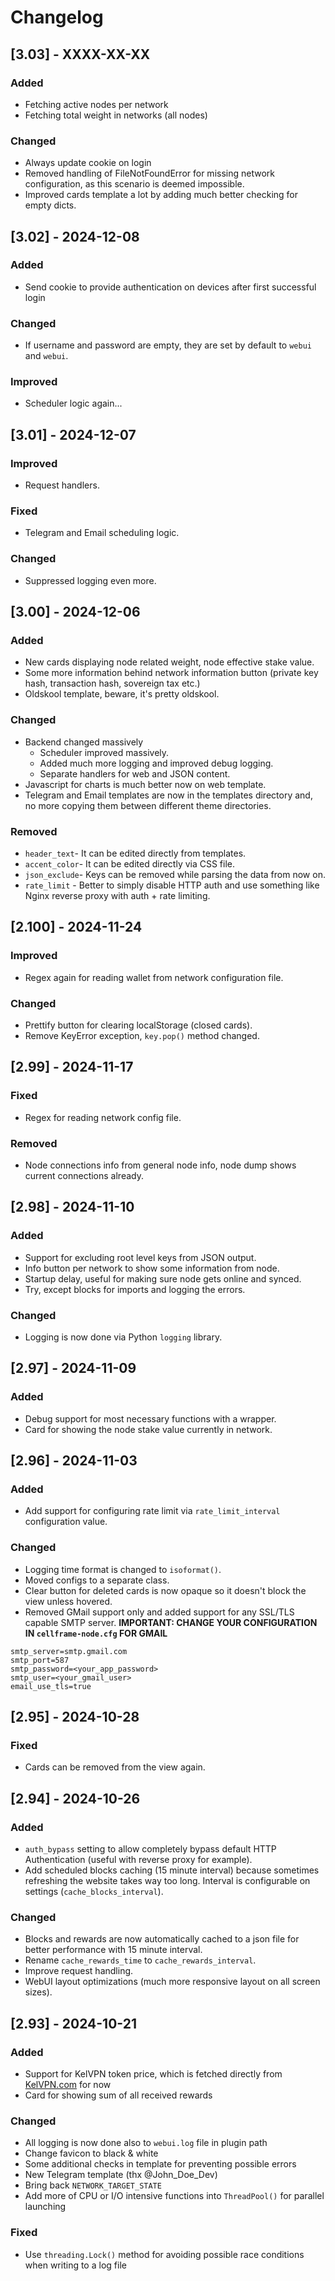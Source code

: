 # Changelog

## [3.03] - XXXX-XX-XX

### Added
- Fetching active nodes per network
- Fetching total weight in networks (all nodes)

### Changed
- Always update cookie on login
- Removed handling of FileNotFoundError for missing network configuration, as this scenario is deemed impossible.
- Improved cards template a lot by adding much better checking for empty dicts.

## [3.02] - 2024-12-08

### Added
- Send cookie to provide authentication on devices after first successful login

### Changed
- If username and password are empty, they are set by default to `webui` and `webui`.

### Improved
- Scheduler logic again...

## [3.01] - 2024-12-07

### Improved
- Request handlers.

### Fixed
- Telegram and Email scheduling logic.

### Changed
- Suppressed logging even more.

## [3.00] - 2024-12-06

### Added
- New cards displaying node related weight, node effective stake value.
- Some more information behind network information button (private key hash, transaction hash, sovereign tax etc.)
- Oldskool template, beware, it's pretty oldskool.

### Changed
- Backend changed massively
  - Scheduler improved massively.
  - Added much more logging and improved debug logging.
  - Separate handlers for web and JSON content.
- Javascript for charts is much better now on web template.
- Telegram and Email templates are now in the templates directory and, no more copying them between different theme directories.

### Removed
- `header_text`- It can be edited directly from templates.
- `accent_color`- It can be edited directly via CSS file.
- `json_exclude`- Keys can be removed while parsing the data from now on.
- `rate_limit` - Better to simply disable HTTP auth and use something like Nginx reverse proxy with auth + rate limiting.

## [2.100] - 2024-11-24

### Improved
- Regex again for reading wallet from network configuration file.

### Changed
- Prettify button for clearing localStorage (closed cards).
- Remove KeyError exception, `key.pop()` method changed.

## [2.99] - 2024-11-17

### Fixed
- Regex for reading network config file.

### Removed
- Node connections info from general node info, node dump shows current connections already.

## [2.98] - 2024-11-10
 
### Added
- Support for excluding root level keys from JSON output.
- Info button per network to show some information from node.
- Startup delay, useful for making sure node gets online and synced.
- Try, except blocks for imports and logging the errors.

### Changed
- Logging is now done via Python `logging` library.

## [2.97] - 2024-11-09

### Added
- Debug support for most necessary functions with a wrapper.
- Card for showing the node stake value currently in network.

## [2.96] - 2024-11-03

### Added
- Add support for configuring rate limit via `rate_limit_interval` configuration value.

### Changed
- Logging time format is changed to `isoformat()`.
- Moved configs to a separate class.
- Clear button for deleted cards is now opaque so it doesn't block the view unless hovered.
- Removed GMail support only and added support for any SSL/TLS capable SMTP server. **IMPORTANT: CHANGE YOUR CONFIGURATION IN `cellframe-node.cfg` FOR GMAIL**
```
smtp_server=smtp.gmail.com
smtp_port=587
smtp_password=<your_app_password>
smtp_user=<your_gmail_user>
email_use_tls=true
```
## [2.95] - 2024-10-28
 
### Fixed
- Cards can be removed from the view again.

## [2.94] - 2024-10-26

### Added
- `auth_bypass` setting to allow completely bypass default HTTP Authentication (useful with reverse proxy for example).
- Add scheduled blocks caching (15 minute interval) because sometimes refreshing the website takes way too long. Interval is configurable on settings (`cache_blocks_interval`).

### Changed
- Blocks and rewards are now automatically cached to a json file for better performance with 15 minute interval.
- Rename `cache_rewards_time` to `cache_rewards_interval`.
- Improve request handling.
- WebUI layout optimizations (much more responsive layout on all screen sizes).

## [2.93] - 2024-10-21
 
### Added
- Support for KelVPN token price, which is fetched directly from [KelVPN.com](https://kelvpn.com) for now
- Card for showing sum of all received rewards
 
### Changed
- All logging is now done also to `webui.log` file in plugin path
- Change favicon to black & white
- Some additional checks in template for preventing possible errors
- New Telegram template (thx @John_Doe_Dev)
- Bring back `NETWORK_TARGET_STATE`
- Add more of CPU or I/O intensive functions into `ThreadPool()` for parallel launching
 
### Fixed
- Use `threading.Lock()` method for avoiding possible race conditions when writing to a log file
